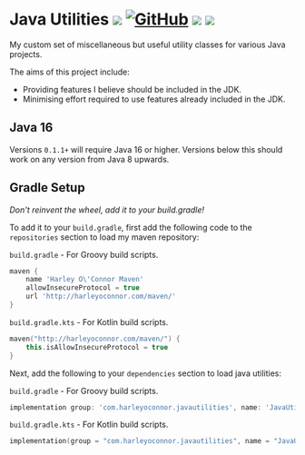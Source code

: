 # Java Utilities ![](https://img.shields.io/badge/Java-16-green) [![GitHub](https://img.shields.io/github/license/Harleyoc1/JavaUtilities)](./LICENSE) ![](https://img.shields.io/github/workflow/status/Harleyoc1/JavaUtilities/Java%20CI%20with%20Gradle) [![](https://img.shields.io/github/v/tag/Harleyoc1/JavaUtilities)](https://github.com/Harleyoc1/JavaUtilities/releases)
My custom set of miscellaneous but useful utility classes for various Java projects.

The aims of this project include: 

- Providing features I believe should be included in the JDK. 
- Minimising effort required to use features already included in the JDK.

## Java 16
Versions `0.1.1+` will require Java 16 or higher. Versions below this should work on any version from Java 8 upwards. 

## Gradle Setup
*Don't reinvent the wheel, add it to your build.gradle!*

To add it to your `build.gradle`, first add the following code to the `repositories` section to load my maven repository:

`build.gradle` - For Groovy build scripts.
```groovy
maven {
    name 'Harley O\'Connor Maven'
    allowInsecureProtocol = true
    url 'http://harleyoconnor.com/maven/'
}
```

`build.gradle.kts` - For Kotlin build scripts.
```kotlin
maven("http://harleyoconnor.com/maven/") {
    this.isAllowInsecureProtocol = true
}
```

Next, add the following to your `dependencies` section to load java utilities:

`build.gradle` - For Groovy build scripts.
```groovy
implementation group: 'com.harleyoconnor.javautilities', name: 'JavaUtilities', version: '0.1.0'
```

`build.gradle.kts` - For Kotlin build scripts.
```kotlin
implementation(group = "com.harleyoconnor.javautilities", name = "JavaUtilities", version = "0.1.0")
```
